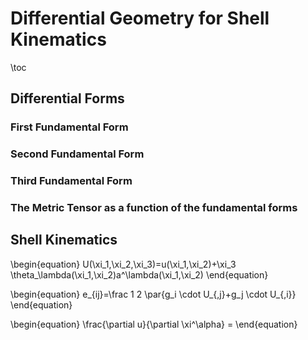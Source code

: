 # Differential Geometry for Shell Kinematics
\toc
## Differential Forms
### First Fundamental Form
### Second Fundamental Form
### Third Fundamental Form
### The Metric Tensor as a function of the fundamental forms
## Shell Kinematics
\begin{equation}
U(\xi_1,\xi_2,\xi_3)=u(\xi_1,\xi_2)+\xi_3 \theta_\lambda(\xi_1,\xi_2)a^\lambda(\xi_1,\xi_2)
\end{equation}

\begin{equation}
e_{ij}=\frac 1 2 \par{g_i \cdot U_{,j}+g_j \cdot U_{,i}}
\end{equation}

\begin{equation}
\frac{\partial u}{\partial \xi^\alpha} =
\end{equation}